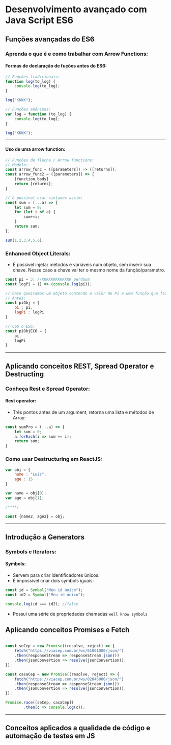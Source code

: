 # Desenvolvimento avançado com Java Script ES6
## Funções avançadas do ES6
### Aprenda o que é e como trabalhar com Arrow Functions:
#### Formas de declaração de fuções antes do ES6:
```javascript
// Funções tradicionais:
function log(to_log) {
    console.log(to_log);
}

log("KKKK");
```
```javascript
// Funções anônimas:
var log = function (to_log) {
    console.log(to_log);
}

log("KKKK");
```
---
#### Uso de uma arrow function:
```javascript
// Funções de flecha / Arrow functions:
// Modelo:
const arrow_func = ([parameters]) => ([returns]);
const arrow_func2 = ([parameters]) => {
    [function_body]
    return [returns];
}

// é possível usar sintaxes assim:
const sum = (...a) => {
    let sum = 0;
    for (let i of a) {
        sum+=i;
    }
    return sum;
};

sum(1,2,3,4,5,6);
```

### Enhanced Object Literals:
- É possível injetar métodos e variáveis num objeto, sem inserir sua chave. Nesse caso a chave vai ter o mesmo nome da função/parametro.

```javascript
const pi = 3; //KKKKKKKKKKKKK perdaum
const logPi = () => (console.log(pi));

// Caso queiramos um objeto contendo o valor de Pi e uma função que faz log desse valor. E que as chaves sejam exatamente iguais: pi, logPi.
// Antes:
const piObj = {
    pi : pi,
    logPi : logPi
}

// Com o ES6:
const piObjEC6 = {
    pi,
    logPi
}
```
---
## Aplicando conceitos REST, Spread Operator e Destructing
### Conheça Rest e Spread Operator:
#### Rest operator:
- Três pontos antes de um argument, retorna uma lista e métodos de Array:

```javascript
const sumPro = (...a) => {
    let sum = 0;
    a.forEach(i => sum += i);
    return sum;
}
```

### Como usar Destructuring em ReactJS:
```javascript
var obj = {
    name : "Luis",
    age : 15
}

var name = obj[0];
var age = obj[1];

/****/

const {name2, age2} = obj;
```
---
## Introdução a Generators
### Symbols e Iterators:
#### Symbols:
- Servem para criar identificadores únicos.
- É impossível criar dois symbols iguais:
```javascript
const id = Symbol("Meu id único");
const id2 = Symbol("Meu id único");

console.log(id === id2); //false
```

- Possui uma série de propriedades chamadas `well know symbols`

## Aplicando conceitos Promises e Fetch

```javascript

const seCep = new Promise((resolve, reject) => {
    fetch("https://viacep.com.br/ws/01001000/json/")
    .then(responseStream => responseStream.json())
    .then(jsonConvertion => resolve(jsonConvertion));
});

const casaCep = new Promise((resolve, reject) => {
    fetch("https://viacep.com.br/ws/02846000/json/")
    .then(responseStream => responseStream.json())
    .then(jsonConvertion => resolve(jsonConvertion));
});

Promise.race([seCep, casaCep])
        .then(c => console.log(c));
```

---
## Conceitos aplicados a qualidade de código e automação de testes em JS
